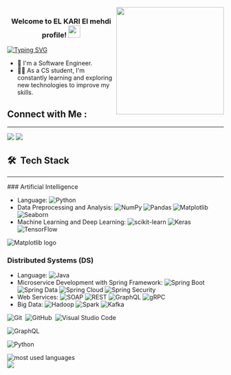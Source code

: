 
<img width="250" align="right" src="https://c.tenor.com/_DOBjnGspYAAAAAM/code-coding.gif">

<h3 align="center">
  Welcome to EL KARI El mehdi profile!
  <img src="https://media.giphy.com/media/hvRJCLFzcasrR4ia7z/giphy.gif" width="28">
</h3>

<!-- Typing SVG by DenverCoder1 - https://github.com/DenverCoder1/readme-typing-svg 
<p align="center">
  <a href="https://github.com/DenverCoder1/readme-typing-svg"><img src="https://readme-typing-svg.herokuapp.com/?lines=Full-stack%20web%20developer;Always%20learning%20new%20things&font=Fira%20Code&center=true&width=440&height=45&color=f75c7e&vCenter=true&size=22"></a>
</p> -->

<a href="https://git.io/typing-svg"><img src="https://readme-typing-svg.herokuapp.com?font=Fira+Code&pause=1000&color=27A0F7&random=false&width=435&lines=I'm+an+AI+and+DS+Student" alt="Typing SVG" /></a>

- 🏢 I'm a Software Engineer.
- 👨‍💻 As a CS student, I'm constantly learning and exploring new technologies to improve my skills.
<!---- 💬 Ask me about my experience with JavaScript, ReactJS, and NodeJS, or anything related to web development.
- ⚡ Fun Fact: I'm a coffee enthusiast and my perfect day would start and end with a cup of coffee.
 👨‍💻 Check out my portfolio at https://yousef-dergham.netlify.app/ to see some of the projects I've worked on.-->


## Connect with Me :
<hr>
<a href="https://www.linkedin.com/in/mehdi-kari/" target="_blank"><img src="https://img.shields.io/badge/-El mehdi%20El kari-0077B5?style=for-the-badge&logo=Linkedin&logoColor=white"/></a>
<a href="https://t.me/elmehdielkari" target="_blank"><img src="https://img.shields.io/badge/-El mehdi%20El kari-0077B5?style=for-the-badge&logo=Telegram&logoColor=white"/></a>

## 🛠 &nbsp;Tech Stack
<hr>
### Artificial Intelligence

- Language: ![Python](https://img.icons8.com/color/48/000000/python.png)
- Data Preprocessing and Analysis: ![NumPy](https://img.icons8.com/color/48/000000/numpy.png) ![Pandas](https://img.icons8.com/color/48/000000/pandas.png)  ![Matplotlib](https://img.icons8.com/color/48/000000/matplotlib.png) ![Seaborn](https://img.icons8.com/color/48/000000/seaborn.png)
- Machine Learning and Deep Learning: ![scikit-learn](https://img.icons8.com/color/48/000000/scikit-learn.png) ![Keras](https://img.icons8.com/color/48/000000/keras.png) ![TensorFlow](https://img.icons8.com/color/48/000000/tensorflow.png)

<img src="matplotlib_logo.svg" alt="Matplotlib logo">

### Distributed Systems (DS)

- Language: ![Java](https://img.icons8.com/color/48/000000/java.png)
- Microservice Development with Spring Framework: ![Spring Boot](https://img.icons8.com/color/48/000000/spring-logo.png) ![Spring Data](https://img.icons8.com/color/48/000000/spring-data.png) ![Spring Cloud](https://img.icons8.com/color/48/000000/spring-cloud.png) ![Spring Security](https://img.icons8.com/color/48/000000/spring-security.png)
- Web Services: ![SOAP](https://img.icons8.com/ios-filled/50/000000/soap.png) ![REST](https://img.icons8.com/color/48/000000/rest-api.png) ![GraphQL](https://img.icons8.com/color/48/000000/graphql.png) ![gRPC](https://img.icons8.com/color/48/000000/grpc.png)
- Big Data: ![Hadoop](https://img.icons8.com/color/48/000000/hadoop.png) ![Spark](https://img.icons8.com/color/48/000000/spark.png) ![Kafka](https://img.icons8.com/color/48/000000/apache-kafka.png)

<!--</div>-->

![Git](https://img.shields.io/badge/-Git-05122A?style=flat&logo=git)&nbsp;
![GitHub](https://img.shields.io/badge/-GitHub-05122A?style=flat&logo=github)&nbsp;
![Visual Studio Code](https://img.shields.io/badge/-Visual%20Studio%20Code-05122A?style=flat&logo=visual-studio-code&logoColor=007ACC)&nbsp;

![GraphQL](https://img.shields.io/badge/-GraphQL-05122A?style=flat&logo=GraphQL)&nbsp;

![Python](https://img.shields.io/badge/-Python%20-05122A?style=flat&logo=python)&nbsp;




<img align="left" src="https://github-readme-stats.vercel.app/api/top-langs?username=elmehdi-elkari&show_icons=true&locale=en&layout=compact&theme=radical" alt="most used languages" />
<br>
<a href="https://komarev.com/ghpvc/?username=elmehdi-elkari&style=for-the-badge">
    <img src="https://komarev.com/ghpvc/?username=elmehdi-elkari&style=for-the-badge">
</a>

